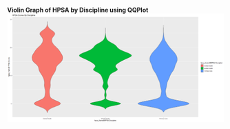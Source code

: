 
**Violin Graph of HPSA by Discipline using QQPlot**
![Violin GraphScreenShot](https://github.com/csharpconsultant/HPSAAnalysis/blob/master/HPSA%20Discipline%20by%20Score.png?raw=true)


